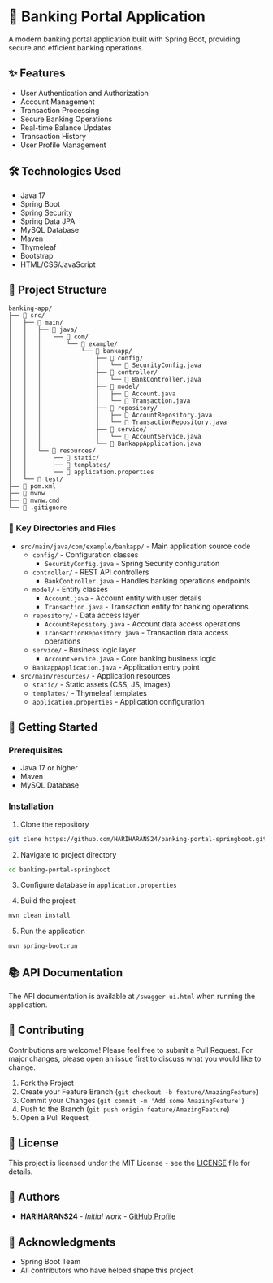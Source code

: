 # 🏦 Banking Portal Application

A modern banking portal application built with Spring Boot, providing secure and efficient banking operations.

## ✨ Features
- User Authentication and Authorization
- Account Management
- Transaction Processing 
- Secure Banking Operations
- Real-time Balance Updates
- Transaction History
- User Profile Management
 
## 🛠 Technologies Used 
- Java 17 
- Spring Boot
- Spring Security
- Spring Data JPA
- MySQL Database
- Maven
- Thymeleaf
- Bootstrap
- HTML/CSS/JavaScript

## 📁 Project Structure
```
banking-app/
├── 📁 src/
│   ├── 📁 main/
│   │   ├── 📁 java/
│   │   │   └── 📁 com/
│   │   │       └── 📁 example/
│   │   │           └── 📁 bankapp/
│   │   │               ├── 📁 config/
│   │   │               │   └── 📄 SecurityConfig.java
│   │   │               ├── 📁 controller/
│   │   │               │   └── 📄 BankController.java
│   │   │               ├── 📁 model/
│   │   │               │   ├── 📄 Account.java
│   │   │               │   └── 📄 Transaction.java
│   │   │               ├── 📁 repository/
│   │   │               │   ├── 📄 AccountRepository.java
│   │   │               │   └── 📄 TransactionRepository.java
│   │   │               ├── 📁 service/
│   │   │               │   └── 📄 AccountService.java
│   │   │               └── 📄 BankappApplication.java
│   │   └── 📁 resources/
│   │       ├── 📁 static/
│   │       ├── 📁 templates/
│   │       └── 📄 application.properties
│   └── 📁 test/
├── 📄 pom.xml
├── 📄 mvnw
├── 📄 mvnw.cmd
└── 📄 .gitignore
```

### 📂 Key Directories and Files
- `src/main/java/com/example/bankapp/` - Main application source code
  - `config/` - Configuration classes
    - `SecurityConfig.java` - Spring Security configuration
  - `controller/` - REST API controllers
    - `BankController.java` - Handles banking operations endpoints
  - `model/` - Entity classes
    - `Account.java` - Account entity with user details
    - `Transaction.java` - Transaction entity for banking operations
  - `repository/` - Data access layer
    - `AccountRepository.java` - Account data access operations
    - `TransactionRepository.java` - Transaction data access operations
  - `service/` - Business logic layer
    - `AccountService.java` - Core banking business logic
  - `BankappApplication.java` - Application entry point
- `src/main/resources/` - Application resources
  - `static/` - Static assets (CSS, JS, images)
  - `templates/` - Thymeleaf templates
  - `application.properties` - Application configuration

## 🚀 Getting Started

### Prerequisites
- Java 17 or higher
- Maven
- MySQL Database

### Installation
1. Clone the repository
```bash
git clone https://github.com/HARIHARANS24/banking-portal-springboot.git
```

2. Navigate to project directory
```bash
cd banking-portal-springboot
```

3. Configure database in `application.properties`

4. Build the project
```bash
mvn clean install
```

5. Run the application
```bash
mvn spring-boot:run
```

## 📚 API Documentation
The API documentation is available at `/swagger-ui.html` when running the application.

## 🤝 Contributing
Contributions are welcome! Please feel free to submit a Pull Request. For major changes, please open an issue first to discuss what you would like to change.

1. Fork the Project
2. Create your Feature Branch (`git checkout -b feature/AmazingFeature`)
3. Commit your Changes (`git commit -m 'Add some AmazingFeature'`)
4. Push to the Branch (`git push origin feature/AmazingFeature`)
5. Open a Pull Request

## 📄 License
This project is licensed under the MIT License - see the [LICENSE](LICENSE) file for details.

## 👥 Authors
- **HARIHARANS24** - *Initial work* - [GitHub Profile](https://github.com/HARIHARANS24)

## 🙏 Acknowledgments
- Spring Boot Team
- All contributors who have helped shape this project 
